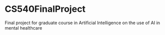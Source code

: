 # CS540FinalProject
Final project for graduate course in Artificial Intelligence on the use of AI in mental healthcare
